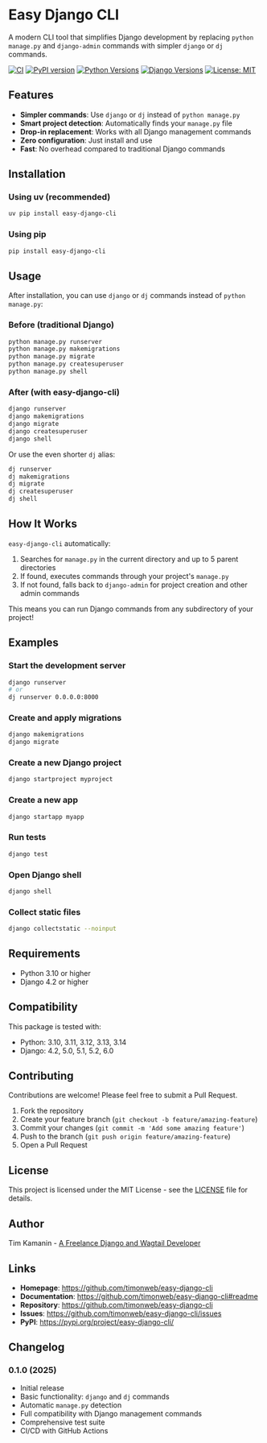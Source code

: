 # Easy Django CLI

A modern CLI tool that simplifies Django development by replacing `python manage.py` and `django-admin` commands with simpler `django` or `dj` commands.

[![CI](https://github.com/timonweb/easy-django-cli/actions/workflows/ci.yml/badge.svg)](https://github.com/timonweb/easy-django-cli/actions/workflows/ci.yml)
[![PyPI version](https://badge.fury.io/py/easy-django-cli.svg)](https://badge.fury.io/py/easy-django-cli)
[![Python Versions](https://img.shields.io/pypi/pyversions/easy-django-cli.svg)](https://pypi.org/project/easy-django-cli/)
[![Django Versions](https://img.shields.io/badge/django-4.2%20%7C%205.0%20%7C%205.1%20%7C%205.2%20%7C%206.0-blue.svg)](https://www.djangoproject.com/)
[![License: MIT](https://img.shields.io/badge/License-MIT-yellow.svg)](https://opensource.org/licenses/MIT)

## Features

- **Simpler commands**: Use `django` or `dj` instead of `python manage.py`
- **Smart project detection**: Automatically finds your `manage.py` file
- **Drop-in replacement**: Works with all Django management commands
- **Zero configuration**: Just install and use
- **Fast**: No overhead compared to traditional Django commands

## Installation

### Using uv (recommended)

```bash
uv pip install easy-django-cli
```

### Using pip

```bash
pip install easy-django-cli
```

## Usage

After installation, you can use `django` or `dj` commands instead of `python manage.py`:

### Before (traditional Django)

```bash
python manage.py runserver
python manage.py makemigrations
python manage.py migrate
python manage.py createsuperuser
python manage.py shell
```

### After (with easy-django-cli)

```bash
django runserver
django makemigrations
django migrate
django createsuperuser
django shell
```

Or use the even shorter `dj` alias:

```bash
dj runserver
dj makemigrations
dj migrate
dj createsuperuser
dj shell
```

## How It Works

`easy-django-cli` automatically:

1. Searches for `manage.py` in the current directory and up to 5 parent directories
2. If found, executes commands through your project's `manage.py`
3. If not found, falls back to `django-admin` for project creation and other admin commands

This means you can run Django commands from any subdirectory of your project!

## Examples

### Start the development server

```bash
django runserver
# or
dj runserver 0.0.0.0:8000
```

### Create and apply migrations

```bash
django makemigrations
django migrate
```

### Create a new Django project

```bash
django startproject myproject
```

### Create a new app

```bash
django startapp myapp
```

### Run tests

```bash
django test
```

### Open Django shell

```bash
django shell
```

### Collect static files

```bash
django collectstatic --noinput
```

## Requirements

- Python 3.10 or higher
- Django 4.2 or higher

## Compatibility

This package is tested with:

- Python: 3.10, 3.11, 3.12, 3.13, 3.14
- Django: 4.2, 5.0, 5.1, 5.2, 6.0

## Contributing

Contributions are welcome! Please feel free to submit a Pull Request.

1. Fork the repository
2. Create your feature branch (`git checkout -b feature/amazing-feature`)
3. Commit your changes (`git commit -m 'Add some amazing feature'`)
4. Push to the branch (`git push origin feature/amazing-feature`)
5. Open a Pull Request

## License

This project is licensed under the MIT License - see the [LICENSE](LICENSE) file for details.

## Author

Tim Kamanin - [A Freelance Django and Wagtail Developer](https://timonweb.com)

## Links

- **Homepage**: https://github.com/timonweb/easy-django-cli
- **Documentation**: https://github.com/timonweb/easy-django-cli#readme
- **Repository**: https://github.com/timonweb/easy-django-cli
- **Issues**: https://github.com/timonweb/easy-django-cli/issues
- **PyPI**: https://pypi.org/project/easy-django-cli/

## Changelog

### 0.1.0 (2025)

- Initial release
- Basic functionality: `django` and `dj` commands
- Automatic `manage.py` detection
- Full compatibility with Django management commands
- Comprehensive test suite
- CI/CD with GitHub Actions

